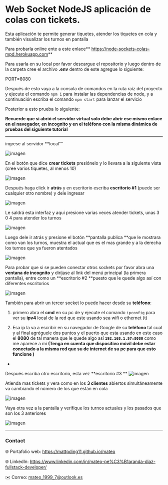 # **Web Socket NodeJS** aplicación de **colas con tickets**.

Esta aplicación te permite generar tiquetes, atender los tiquetes en cola y también visualizar los turnos en pantalla

Para probarla online ente a este enlace** <https://node-sockets-colas-mpd.herokuapp.com>**

Para usarla en su local por favor descargue el repositorio y luego dentro de la carpeta cree el archivo **.env** dentro de este agregue lo siguiente:

PORT=8080

Después de esto vaya a la consola de comandos en la ruta raíz del proyecto y ejecute el comando `npm i` para instalar las dependencias de node, y a continuación escriba el comando `npm start` para lanzar el servicio

Posterior a esto prueba lo siguiente:

**Recuerde que si abrió el servidor virtual solo debe abrir ese mismo enlace en el navegador, en incognito y en el teléfono con la misma dinámica de pruebas del siguiente tutorial**

---


ingrese al servidor **local""

![imagen](https://res.cloudinary.com/drbotbbjb/image/upload/v1653981908/Screenshot_150_jqe72d.png)

En el botón que dice **crear tickets** presiónelo y lo llevara a la siguiente vista (cree varios tiquetes, al menos 10)

![imagen](https://res.cloudinary.com/drbotbbjb/image/upload/v1653981908/Screenshot_153_vschhi.png)

Después haga click ir **atrás** y en escritorio escriba **escritorio #1** (puede ser cualquier otro nombre) y dele ingresar

![imagen](https://res.cloudinary.com/drbotbbjb/image/upload/v1653981908/Screenshot_154_o9thbh.png)

Le saldrá esta interfaz y aquí presione varias veces atender tickets, unas 3 0 4 para atender los turnos 

![imagen](https://res.cloudinary.com/drbotbbjb/image/upload/v1653981908/Screenshot_155_v9ylaw.png)

Luego dele ir atrás y presione el botón **pantalla publica **que le mostrara como van los turnos, muestra el actual que es el mas grande y a la derecha los turnos que ya fueron atentados 

![imagen](https://res.cloudinary.com/drbotbbjb/image/upload/v1653981908/Screenshot_156_yhx3g8.png)

Para probar que si se pueden conectar otros sockets por favor
abra una **ventana de incognito** y diríjase al link del menú principal (la primera
pantalla), entre como un **escritorio #2 **puesto que le quede algo así con diferentes escritorios 

![imagen](https://res.cloudinary.com/drbotbbjb/image/upload/v1653981908/Screenshot_157_toatgy.png)

También para abrir un tercer socket lo puede hacer desde su **teléfono**:

1.	 primero abra el **cmd** en su pc de y ejecute el comando `ipconfig` para ver su **ipv4** local de la red que este usando sea wifi o ethernet (t)

2.	Esa ip la va a escribir en su navegador de Google de su **teléfono** tal cual y al final agréguele dos puntos y el puerto que esta usando en este caso el **8080** de tal manera que le quede algo así **`192.168.1.57:8080`** como me aparece a mi **(Tenga en cuenta que dispositivo móvil debe estar conectado a la misma red que su de internet de su pc para que esto funcione )**
-	
Después escriba otro escritorio, esta vez **escritorio #3
**
![imagen](https://res.cloudinary.com/drbotbbjb/image/upload/v1653983225/WhatsApp_Image_2022-05-31_at_2.18.05_AM_1_yx3mhe.jpg)


Atienda mas tickets y vera como en los **3 clientes** abiertos simultáneamente va cambiando el número de los que están en cola 


![imagen](https://res.cloudinary.com/drbotbbjb/image/upload/v1653983225/WhatsApp_Image_2022-05-31_at_2.18.05_AM_xudu1w.jpg)

Vaya otra vez a la pantalla y verifique los turnos actuales y los pasados que son los 3 anteriores 

![imagen](https://res.cloudinary.com/drbotbbjb/image/upload/v1653983225/WhatsApp_Image_2022-05-31_at_2.18.04_AM_fsly1k.jpg)

---

### Contact
 
🌐 Portafolio web: https://mattpding11.github.io/mateo 
  
🌐 LinkedIn: https://www.linkedin.com/in/mateo-pe%C3%B1aranda-diaz-fullstack-developer/
  
✉️ Correo: mateo_1999_7@outlook.es


